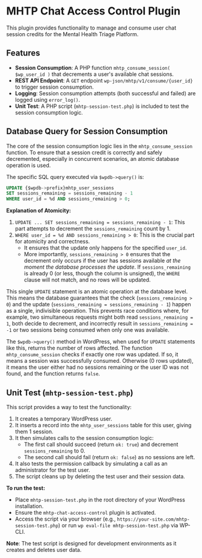 # MHTP Chat Access Control Plugin

This plugin provides functionality to manage and consume user chat session credits for the Mental Health Triage Platform.

## Features

*   **Session Consumption**: A PHP function `mhtp_consume_session( $wp_user_id )` that decrements a user's available chat sessions.
*   **REST API Endpoint**: A `GET` endpoint `wp-json/mhtp/v1/consume/{user_id}` to trigger session consumption.
*   **Logging**: Session consumption attempts (both successful and failed) are logged using `error_log()`.
*   **Unit Test**: A PHP script (`mhtp-session-test.php`) is included to test the session consumption logic.

## Database Query for Session Consumption

The core of the session consumption logic lies in the `mhtp_consume_session` function. To ensure that a session credit is correctly and safely decremented, especially in concurrent scenarios, an atomic database operation is used.

The specific SQL query executed via `$wpdb->query()` is:

```sql
UPDATE {$wpdb->prefix}mhtp_user_sessions 
SET sessions_remaining = sessions_remaining - 1 
WHERE user_id = %d AND sessions_remaining > 0;
```

**Explanation of Atomicity:**

1.  `UPDATE ... SET sessions_remaining = sessions_remaining - 1`: This part attempts to decrement the `sessions_remaining` count by 1.
2.  `WHERE user_id = %d AND sessions_remaining > 0`: This is the crucial part for atomicity and correctness.
    *   It ensures that the update only happens for the specified `user_id`.
    *   More importantly, `sessions_remaining > 0` ensures that the decrement only occurs if the user has sessions available *at the moment the database processes the update*. If `sessions_remaining` is already 0 (or less, though the column is unsigned), the `WHERE` clause will not match, and no rows will be updated.

This single `UPDATE` statement is an atomic operation at the database level. This means the database guarantees that the check (`sessions_remaining > 0`) and the update (`sessions_remaining = sessions_remaining - 1`) happen as a single, indivisible operation. This prevents race conditions where, for example, two simultaneous requests might both read `sessions_remaining = 1`, both decide to decrement, and incorrectly result in `sessions_remaining = -1` or two sessions being consumed when only one was available.

The `$wpdb->query()` method in WordPress, when used for `UPDATE` statements like this, returns the number of rows affected. The function `mhtp_consume_session` checks if exactly one row was updated. If so, it means a session was successfully consumed. Otherwise (0 rows updated), it means the user either had no sessions remaining or the user ID was not found, and the function returns `false`.

## Unit Test (`mhtp-session-test.php`)

This script provides a way to test the functionality:
1.  It creates a temporary WordPress user.
2.  It inserts a record into the `mhtp_user_sessions` table for this user, giving them 1 session.
3.  It then simulates calls to the session consumption logic:
    *   The first call should succeed (return `ok: true`) and decrement `sessions_remaining` to 0.
    *   The second call should fail (return `ok: false`) as no sessions are left.
4.  It also tests the permission callback by simulating a call as an administrator for the test user.
5.  The script cleans up by deleting the test user and their session data.

**To run the test:**
*   Place `mhtp-session-test.php` in the root directory of your WordPress installation.
*   Ensure the `mhtp-chat-access-control` plugin is activated.
*   Access the script via your browser (e.g., `https://your-site.com/mhtp-session-test.php`) or run `wp eval-file mhtp-session-test.php` via WP-CLI.

**Note**: The test script is designed for development environments as it creates and deletes user data.

